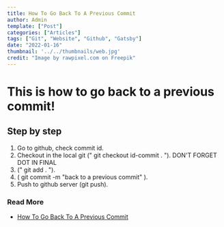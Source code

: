 ```yaml
---
title: How To Go Back To A Previous Commit
author: Admin
template: ["Post"]
categories: ["Articles"]
tags: ["Git", "Website", "Github", "Gatsby"]
date: "2022-01-16"
thumbnail: '../../thumbnails/web.jpg'
credit: "Image by rawpixel.com on Freepik"
---
```


# This is how to go back to a previous commit!

## Step by step

1. Go to github, check commit id.
2. Checkout in the local git (" git checkout id-commit . "). DON'T FORGET DOT IN FINAL
3. (" git add . ").
4. ( git commit -m "back to a previous commit" ).
4. Push to github server (git push).

### Read More

* [How To Go Back To A Previous Commit](https://medium.com/swlh/using-git-how-to-go-back-to-a-previous-commit-8579ccc8180f)